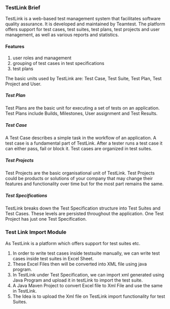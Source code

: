### TestLink Brief

TestLink is a web-based test management system that facilitates software quality assurance. It is developed and maintained by Teamtest. The platform offers support for test cases, test suites, test plans, test projects and user management, as well as various reports and statistics.

#### Features
1. user roles and management
2. grouping of test cases in test specifications
3. test plans

The basic units used by TestLink are: Test Case, Test Suite, Test Plan, Test Project and User.

##### Test Plan
Test Plans are the basic unit for executing a set of tests on an application. Test Plans include Builds, Milestones, User assignment and Test Results.

##### Test Case
A Test Case describes a simple task in the workflow of an application. A test case is a fundamental part of TestLink. After a tester runs a test case it can either pass, fail or block it. Test cases are organized in test suites.

##### Test Projects
Test Projects are the basic organisational unit of TestLink. Test Projects could be products or solutions of your company that may change their features and functionality over time but for the most part remains the same. 

##### Test Specifications
TestLink breaks down the Test Specification structure into Test Suites and Test Cases. These levels are persisted throughout the application. One Test Project has just one Test Specification.

### Test Link Import Module

As TestLink is a platform which offers support for test suites etc.

1. In order to write test cases inside testsuite manually, we can write test cases inside test suites in Excel Sheet.
2. These Excel Files then will be converted into XML file using java program.
3. In TestLink under Test Specification, we can import xml generated using Java Program and upload it in testLink to import the test suite. 
4. A Java Maven Project to convert Excel file to Xml File and use the same in TestLink.
5. The Idea is to upload the Xml file on TestLink import functionality for test Suites.
